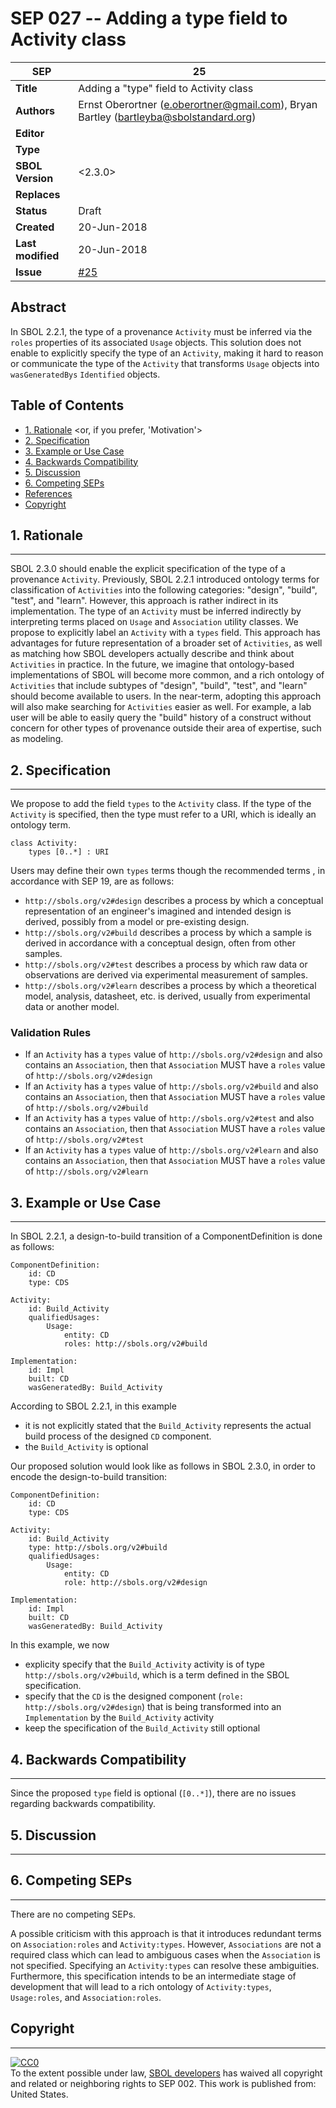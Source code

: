 SEP 027 -- Adding a type field to Activity class
===================================

SEP                     | 25
----------------------|--------------
**Title**                | Adding a "type" field to Activity class
**Authors**           | Ernst Oberortner (e.oberortner@gmail.com), Bryan Bartley (bartleyba@sbolstandard.org)
**Editor**            | 
**Type**               | <Data Model>
**SBOL Version** | <2.3.0>
**Replaces**        | 
**Status**             | Draft
**Created**          | 20-Jun-2018 
**Last modified**  | 20-Jun-2018 
**Issue**          | [#25](https://github.com/SynBioDex/SEPs/issues/25)

Abstract
-----------

In SBOL 2.2.1, the type of a provenance `Activity` must be inferred via the `roles` properties of its associated `Usage` objects. This solution does not enable to explicitly specify the type of an `Activity`, making it hard to reason or communicate the type of the `Activity` that transforms `Usage` objects into `wasGeneratedBys` `Identified` objects.

Table of Contents  <remove TOC if SEP is rather short>
---------------------

* [1. Rationale](#rationale) <or, if you prefer, 'Motivation'>
* [2. Specification](#specification)
* [3. Example or Use Case](#example)
* [4. Backwards Compatibility](#compatibility)
* [5. Discussion](#discussion)
* [6. Competing SEPs](#competing_seps)
* [References](#references)
* [Copyright](#copyright)

## 1. Rationale <a name="rationale"></a>
----------------

SBOL 2.3.0 should enable the explicit specification of the type of a provenance `Activity`. Previously, SBOL 2.2.1 introduced ontology terms for classification of `Activities` into the following categories: "design", "build", "test", and "learn". However, this approach is rather indirect in its implementation. The type of an `Activity` must be inferred indirectly by interpreting terms placed on `Usage` and `Association` utility classes. We propose to explicitly label an `Activity` with a `types` field. This approach has advantages for future representation of a broader set of `Activities`, as well as matching how SBOL developers actually describe and think about `Activities` in practice. In the future, we imagine that ontology-based implementations of SBOL will become more common, and a rich ontology of `Activities` that include subtypes of "design", "build", "test", and "learn" should become available to users. In the near-term, adopting this approach will also make searching for `Activities` easier as well. For example, a lab user will be able to easily query the "build" history of a construct without concern for other types of provenance outside their area of expertise, such as modeling.

## 2. Specification <a name="specification"></a>
----------------------------------------------

We propose to add the field `types` to the `Activity` class. If the type of the `Activity` is specified, then the type must refer to a URI, which is ideally an ontology term.

```
class Activity:
    types [0..*] : URI
```

Users may define their own `types` terms though the recommended terms , in accordance with SEP 19, are as follows:
* `http://sbols.org/v2#design` describes a process by which a conceptual representation of an engineer's imagined and intended design is derived, possibly from a model or pre-existing design.
* `http://sbols.org/v2#build` describes a process by which a sample is derived in accordance with a conceptual design, often from other samples.
* `http://sbols.org/v2#test` describes a process by which raw data or observations are derived via experimental measurement of samples.
* `http://sbols.org/v2#learn` describes a process by which a theoretical model, analysis, datasheet, etc. is derived, usually from experimental data or another model.

### Validation Rules

* If an `Activity` has a `types` value of `http://sbols.org/v2#design` and also contains an `Association`, then that `Association` MUST have a `roles` value of `http://sbols.org/v2#design` 
* If an `Activity` has a `types` value of `http://sbols.org/v2#build` and also contains an `Association`, then that `Association` MUST have a `roles` value of `http://sbols.org/v2#build` 
* If an `Activity` has a `types` value of `http://sbols.org/v2#test` and also contains an `Association`, then that `Association` MUST have a `roles` value of `http://sbols.org/v2#test` 
* If an `Activity` has a `types` value of `http://sbols.org/v2#learn` and also contains an `Association`, then that `Association` MUST have a `roles` value of `http://sbols.org/v2#learn` 

## 3. Example or Use Case <a name='example'></a>
-------------------------------

In SBOL 2.2.1, a design-to-build transition of a ComponentDefinition is done as follows:
```
ComponentDefinition:
    id: CD
    type: CDS

Activity:
    id: Build_Activity
    qualifiedUsages:
        Usage: 
            entity: CD
            roles: http://sbols.org/v2#build 

Implementation:
    id: Impl
    built: CD
    wasGeneratedBy: Build_Activity
```

According to SBOL 2.2.1, in this example
* it is not explicitly stated that the `Build_Activity` represents the actual build process of the designed `CD` component.
* the `Build_Activity` is optional

Our proposed solution would look like as follows in SBOL 2.3.0, in order to encode the design-to-build transition:
```
ComponentDefinition:
    id: CD
    type: CDS

Activity:
    id: Build_Activity
    type: http://sbols.org/v2#build
    qualifiedUsages:
        Usage: 
            entity: CD
            role: http://sbols.org/v2#design 

Implementation:
    id: Impl
    built: CD
    wasGeneratedBy: Build_Activity
```

In this example, we now 
* explicity specify that the `Build_Activity` activity is of type `http://sbols.org/v2#build`, which is a term defined in the SBOL specification.
* specify that the `CD` is the designed component (`role: http://sbols.org/v2#design`) that is being transformed into an `Implementation` by the `Build_Activity` activity
* keep the specification of the `Build_Activity` still optional

## 4. Backwards Compatibility <a name='compatibility'></a>
-----------------

Since the proposed `type` field is optional (`[0..*]`), there are no issues regarding backwards compatibility.

## 5. Discussion <a name='discussion'></a>
-----------------

## 6. Competing SEPs <a name='competing_seps'></a>
-----------------

There are no competing SEPs.

A possible criticism with this approach is that it introduces redundant terms on `Association:roles` and `Activity:types`. However, `Associations` are not a required class which can lead to ambiguous cases when the `Association` is not specified. Specifying an `Activity:types` can resolve these ambiguities. Furthermore, this specification intends to be an intermediate stage of development that will lead to a rich ontology of `Activity:types`, `Usage:roles`, and `Association:roles`.

## Copyright <a name='copyright'></a>
-------------

<p xmlns:dct="http://purl.org/dc/terms/" xmlns:vcard="http://www.w3.org/2001/vcard-rdf/3.0#">
  <a rel="license"
     href="http://creativecommons.org/publicdomain/zero/1.0/">
    <img src="http://i.creativecommons.org/p/zero/1.0/88x31.png" style="border-style: none;" alt="CC0" />
  </a>
  <br />
  To the extent possible under law,
  <a rel="dct:publisher"
     href="sbolstandard.org">
    <span property="dct:title">SBOL developers</span></a>
  has waived all copyright and related or neighboring rights to
  <span property="dct:title">SEP 002</span>.
This work is published from:
<span property="vcard:Country" datatype="dct:ISO3166"
      content="US" about="sbolstandard.org">
  United States</span>.
</p>
